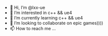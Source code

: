 - 👋 Hi, I’m @lxx-ue
- 👀 I’m interested in c++ && ue4
- 🌱 I’m currently learning c++ && ue4
- 💞️ I’m looking to collaborate on epic games))))
- 📫 How to reach me ...

<!---
lxx-ue/lxx-ue is a ✨ special ✨ repository because its `README.md` (this file) appears on your GitHub profile.
You can click the Preview link to take a look at your changes.
--->
